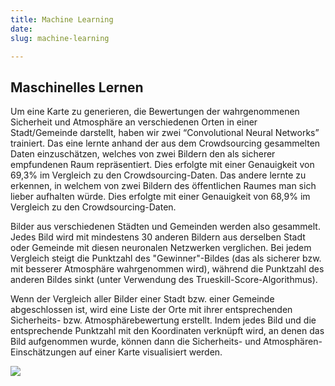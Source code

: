 ```yaml
---
title: Machine Learning
date: 
slug: machine-learning

---
```

## Maschinelles Lernen

Um eine Karte zu generieren, die Bewertungen der wahrgenommenen Sicherheit und Atmosphäre an verschiedenen Orten in einer Stadt/Gemeinde darstellt, haben wir zwei “Convolutional Neural Networks” trainiert. Das eine lernte anhand der aus dem Crowdsourcing gesammelten Daten einzuschätzen, welches von zwei Bildern den als sicherer empfundenen Raum repräsentiert. Dies erfolgte mit einer Genauigkeit von 69,3% im Vergleich zu den Crowdsourcing-Daten. Das andere lernte zu erkennen, in welchem von zwei Bildern des öffentlichen Raumes man sich lieber aufhalten würde. Dies erfolgte mit einer Genauigkeit von 68,9% im Vergleich zu den Crowdsourcing-Daten.

Bilder aus verschiedenen Städten und Gemeinden werden also gesammelt. Jedes Bild wird mit mindestens 30 anderen Bildern aus derselben Stadt oder Gemeinde mit diesen neuronalen Netzwerken verglichen. Bei jedem Vergleich steigt die Punktzahl des "Gewinner"-Bildes (das als sicherer bzw. mit besserer Atmosphäre wahrgenommen wird), während die Punktzahl des anderen Bildes sinkt (unter Verwendung des Trueskill-Score-Algorithmus).

Wenn der Vergleich aller Bilder einer Stadt bzw. einer Gemeinde abgeschlossen ist, wird eine Liste der Orte mit ihrer entsprechenden Sicherheits- bzw. Atmosphärebewertung erstellt. Indem jedes Bild und die entsprechende Punktzahl mit den Koordinaten verknüpft wird, an denen das Bild aufgenommen wurde, können dann die Sicherheits- und Atmosphären-Einschätzungen auf einer Karte visualisiert werden.

![](/bild1.png)